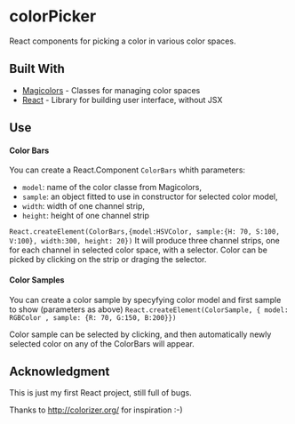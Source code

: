 # colorPicker
React components for picking a color in various color spaces.

## Built With

* [Magicolors](https://github.com/mprolejko/magicolors) - Classes for managing color spaces
* [React](https://reactjs.org/) - Library for building user interface, without JSX

## 

## Use
#### Color Bars
You can create a React.Component `ColorBars` whith parameters:
- `model`: name of the color classe from Magicolors, 
- `sample`: an object fitted to use in constructor for selected color model, 
- `width`: width of one channel strip, 
- `height`: height of one channel strip

`
React.createElement(ColorBars,{model:HSVColor, sample:{H: 70, S:100, V:100}, width:300, height: 20})
`
It will produce three channel strips, one for each channel in selected color space, with a selector. 
Color can be picked by clicking on the strip or draging the selector.

#### Color Samples
You can create a color sample by specyfying color model and first sample to show (parameters as above)
`
React.createElement(ColorSample, { model: RGBColor , sample: {R: 70, G:150, B:200}})
`

Color sample can be selected by clicking, and then automatically newly selected color on any of the ColorBars will appear.


## Acknowledgment
This is just my first React project, still full of bugs.

Thanks to http://colorizer.org/ for inspiration :-) 
